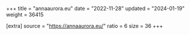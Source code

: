 +++
title = "annaaurora.eu"
date = "2022-11-28"
updated = "2024-01-19"
weight = 36415

[extra]
source = "https://annaaurora.eu/"
ratio = 6
size = 36
+++
